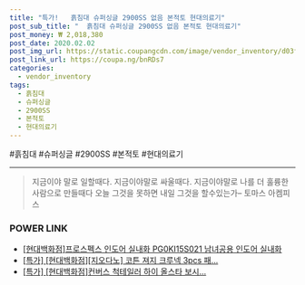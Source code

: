 ```yaml
--- 
title: "특가!   흙침대 슈퍼싱글 2900SS 없음 본적토 현대의료기" 
post_sub_title: "  흙침대 슈퍼싱글 2900SS 없음 본적토 현대의료기" 
post_money: ₩ 2,018,380 
post_date: 2020.02.02 
post_img_url: https://static.coupangcdn.com/image/vendor_inventory/d03f/802eea91cd2db289831fecebc7dcec64448f72353a7f4eb641dde77ad944.jpeg 
post_link_url: https://coupa.ng/bnRDs7 
categories: 
  - vendor_inventory 
tags: 
  - 흙침대 
  - 슈퍼싱글 
  - 2900SS 
  - 본적토 
  - 현대의료기 
--- 
```

  #흙침대 #슈퍼싱글 #2900SS #본적토 #현대의료기 
<hr> 

> 지금이야 말로 일할때다. 지금이야말로 싸울때다. 지금이야말로 나를 더 훌륭한 사람으로 만들때다 오늘 그것을 못하면 내일 그것을 할수있는가–  토마스 아켐피스 


### POWER LINK

* <a href="https://blog.naver.com/sakai111/221780525704" target="_blank">[현대백화점]프로스펙스 인도어 실내화 PG0KI15S021 남녀공용 인도어 실내화</a>
* <a href="https://blog.naver.com/an0733/221786587601" target="_blank">[특가] [현대백화점][지오다노] 코튼 져지 크루넥 3pcs 패...</a>
* <a href="https://blog.naver.com/an0733/221788991731" target="_blank">[특가] [현대백화점]컨버스 척테일러 하이 올스타 보시...</a>
